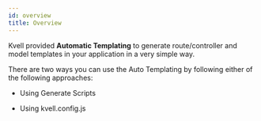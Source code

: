 ```yaml
---
id: overview
title: Overview
---
```


Kvell provided **Automatic Templating** to generate route/controller and model templates in your application in a very simple way.

There are two ways you can use the Auto Templating by following either of the following approaches:

- Using Generate Scripts

- Using kvell.config.js